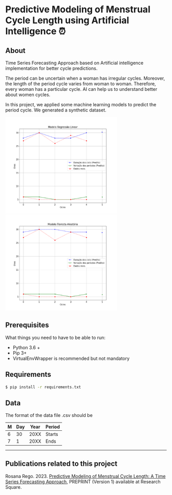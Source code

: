 # Predictive Modeling of Menstrual Cycle Length using Artificial Intelligence ⏰

## About 

Time Series Forecasting Approach based on Artificial intelligence implementation for better cycle predictions. 

The period can be uncertain when a woman has irregular cycles. Moreover, the length of the period cycle varies from woman to woman. Therefore, every woman has a particular cycle. AI can help us to understand better about women cycles.

In this project, we applied some machine learning models to predict the period cycle. We generated a synthetic dataset. 

<div>
  <img src="https://github.com/cilab-ufersa/period_cycle_prediction/blob/develop/period_cycle_prediction/images/linear.png" width="350" height="300">
  <img src="https://github.com/cilab-ufersa/period_cycle_prediction/blob/develop/period_cycle_prediction/images/random.png" width="350" height="300">
</div>

## Prerequisites

What things you need to have to be able to run:

  * Python 3.6 +
  * Pip 3+
  * VirtualEnvWrapper is recommended but not mandatory

## Requirements 

```bash
$ pip install -r requirements.txt
```

## Data 

 The format of the data file .csv should be 
 
| M  | Day | Year | Period |
|---- |---- | ----- | ------ |
| 6 | 30|20XX | Starts  |
| 7 | 1|20XX | Ends  |

---

## Publications related to this project

Rosana Rego. 2023. [Predictive Modeling of Menstrual Cycle Length: A Time Series Forecasting Approach](https://doi.org/10.21203/rs.3.rs-3050181/v1), PREPRINT (Version 1) available at Research Square.
